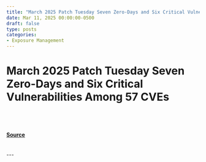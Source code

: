```yaml
---
title: "March 2025 Patch Tuesday Seven Zero-Days and Six Critical Vulnerabilities Among 57 CVEs"
date: Mar 11, 2025 00:00:00-0500
draft: false
type: posts
categories: 
- Exposure Management
---
```

# March 2025 Patch Tuesday Seven Zero-Days and Six Critical Vulnerabilities Among 57 CVEs

<br/>

<br/>


#### [Source](https://www.crowdstrike.com/en-us/blog/patch-tuesday-analysis-march-2025/)

<br/>
---
